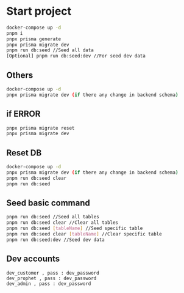 # Start project

```bash
docker-compose up -d
pnpm i
pnpx prisma generate
pnpx prisma migrate dev
pnpm run db:seed //Seed all data
[Optional] pnpm run db:seed:dev //For seed dev data
```

## Others

```bash
docker-compose up -d
pnpx prisma migrate dev (if there any change in backend schema)
```

## if ERROR

```bash
pnpx prisma migrate reset
pnpx prisma migrate dev
```

## Reset DB

```bash
docker-compose up -d
pnpx prisma migrate dev (if there any change in backend schema)
pnpm run db:seed clear
pnpm run db:seed
```

## Seed basic command

```bash
pnpm run db:seed //Seed all tables
pnpm run db:seed clear //Clear all tables
pnpm run db:seed [tableName] //Seed specific table
pnpm run db:seed clear [tableName] //Clear specific table
pnpm run db:seed:dev //Seed dev data
```

## Dev accounts

```
dev_customer , pass : dev_password
dev_prophet , pass : dev_password
dev_admin , pass : dev_password
```
